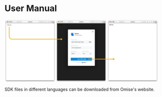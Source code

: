 # User Manual

![](<../../.gitbook/assets/image (14) (1).png>)

SDK files in different languages can be downloaded from Omise's website.
